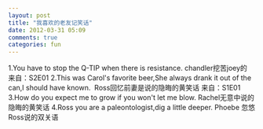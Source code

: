 ```yaml
---
layout: post
title: "我喜欢的老友记笑话"
date: 2012-03-31 05:09
comments: true
categories: fun
---
```


1.You have to stop the Q-TIP when there is resistance.
chandler挖苦joey的
来自：S2E01
2.This was Carol's favorite beer,She always drank it out of the can,I should have known. 
Ross回忆前妻是说的隐晦的黄笑话
来自：S1E01
3.How do you expect me to grow if you won't let me blow.
Rachel无意中说的隐晦的黄笑话
4.Ross you are a paleontologist,dig a little deeper.
Phoebe 忽悠Ross说的双关语
